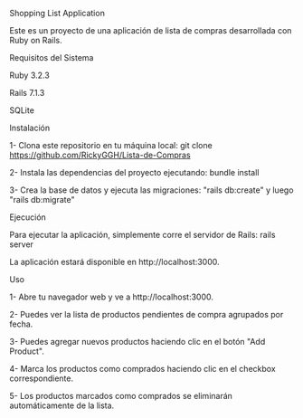 Shopping List Application

Este es un proyecto de una aplicación de lista de compras desarrollada con Ruby on Rails.


Requisitos del Sistema

Ruby 3.2.3

Rails 7.1.3

SQLite


Instalación

1- Clona este repositorio en tu máquina local: git clone https://github.com/RickyGGH/Lista-de-Compras


2- Instala las dependencias del proyecto ejecutando: bundle install

3- Crea la base de datos y ejecuta las migraciones: "rails db:create" y luego "rails db:migrate"

Ejecución

Para ejecutar la aplicación, simplemente corre el servidor de Rails: rails server

La aplicación estará disponible en http://localhost:3000.


Uso

1- Abre tu navegador web y ve a http://localhost:3000.

2- Puedes ver la lista de productos pendientes de compra agrupados por fecha.

3- Puedes agregar nuevos productos haciendo clic en el botón "Add Product".

4- Marca los productos como comprados haciendo clic en el checkbox correspondiente.

5- Los productos marcados como comprados se eliminarán automáticamente de la lista.
